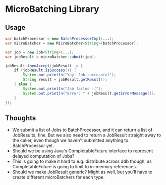 # MicroBatching Library

## Usage 

```java
var batchProcessor = new BatchProcessorImpl(...);
var microBatcher = new MicroBatcher<String>(batchProcessor);

var job = new Job<String>(...);
var jobResult = microBatcher.submit(job);

jobResult.thenAccept(jobResult -> {
    if (jobResult.isSuccess()) {
        System.out.println("Yay! Job successful");
        String result = jobResult.getResult();
    } else {
        System.out.println("Job failed :(");
        System.out.println("Error: " + jobResult.getErrorMessage());
    }
});
```

## Thoughts

* We submit a list of Jobs to BatchProcessor, and it
  can return a list of JobResults, fine. But we also
  need to return a JobResult straight away to the 
  caller, even though we haven't submitted anything to
  BatchProcessor yet. 
* Should we be using Java's CompletableFuture interface to represent
  delayed computation of Jobs?
* This is going to make it hard to e.g. distribute across
  ddb though, as CompletableFuture is going to limit to in-memory references. 
* Should we make JobResult generic? Might as well,
  but you'll have to create different microBatchers for each type. 